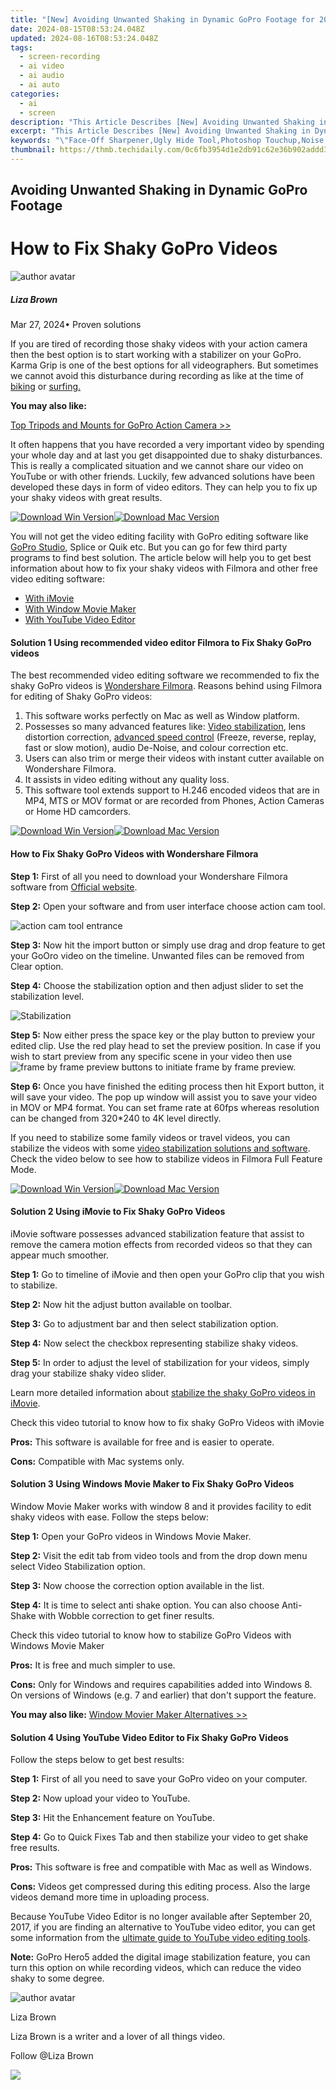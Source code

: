 ```yaml
---
title: "[New] Avoiding Unwanted Shaking in Dynamic GoPro Footage for 2024"
date: 2024-08-15T08:53:24.048Z
updated: 2024-08-16T08:53:24.048Z
tags: 
  - screen-recording
  - ai video
  - ai audio
  - ai auto
categories: 
  - ai
  - screen
description: "This Article Describes [New] Avoiding Unwanted Shaking in Dynamic GoPro Footage for 2024"
excerpt: "This Article Describes [New] Avoiding Unwanted Shaking in Dynamic GoPro Footage for 2024"
keywords: "\"Face-Off Sharpener,Ugly Hide Tool,Photoshop Touchup,Noise Eradicator,Blur Out Faces,Unwanted Visage Tamer,Image Filter Redactor\""
thumbnail: https://thmb.techidaily.com/0c6fb3954d1e2db91c62e36b902addd3def785021471d7305b2b7e3d9392a35c.jpg
---
```


## Avoiding Unwanted Shaking in Dynamic GoPro Footage

# How to Fix Shaky GoPro Videos

![author avatar](https://lh5.googleusercontent.com/-AIMmjowaFs4/AAAAAAAAAAI/AAAAAAAAABc/Y5UmwDaI7HU/s250-c-k/photo.jpg)

##### Liza Brown

 Mar 27, 2024• Proven solutions

 If you are tired of recording those shaky videos with your action camera then the best option is to start working with a stabilizer on your GoPro. Karma Grip is one of the best options for all videographers. But sometimes we cannot avoid this disturbance during recording as like at the time of [biking](https://tools.techidaily.com/wondershare/filmora/download/) or [surfing.](https://tools.techidaily.com/wondershare/filmora/download/)

**You may also like:**

[Top Tripods and Mounts for GoPro Action Camera >>](https://tools.techidaily.com/wondershare/filmora/download/)

 It often happens that you have recorded a very important video by spending your whole day and at last you get disappointed due to shaky disturbances. This is really a complicated situation and we cannot share our video on YouTube or with other friends. Luckily, few advanced solutions have been developed these days in form of video editors. They can help you to fix up your shaky videos with great results.

[![Download Win Version](https://images.wondershare.com/filmora/guide/download-btn-win.jpg)](https://tools.techidaily.com/wondershare/filmora/download/)[![Download Mac Version](https://images.wondershare.com/filmora/guide/download-btn-mac.jpg)](https://tools.techidaily.com/wondershare/filmora/download/)

 You will not get the video editing facility with GoPro editing software like [GoPro Studio](https://tools.techidaily.com/wondershare/filmora/download/), Splice or Quik etc. But you can go for few third party programs to find best solution. The article below will help you to get best information about how to fix your shaky videos with Filmora and other free video editing software:

* [With iMovie](#part1)
* [With Window Movie Maker](#part2)
* [With YouTube Video Editor](#part3)

#### Solution 1  Using recommended video editor Filmora to Fix Shaky GoPro videos

 The best recommended video editing software we recommended to fix the shaky GoPro videos is [Wondershare Filmora](https://tools.techidaily.com/wondershare/filmora/download/). Reasons behind using Filmora for editing of Shaky GoPro videos:

1. This software works perfectly on Mac as well as Window platform.
2. Possesses so many advanced features like: [Video stabilization](https://tools.techidaily.com/wondershare/filmora/download/), lens distortion correction, [advanced speed control](https://tools.techidaily.com/wondershare/filmora/download/) (Freeze, reverse, replay, fast or slow motion), audio De-Noise, and colour correction etc.
3. Users can also trim or merge their videos with instant cutter available on Wondershare Filmora.
4. It assists in video editing without any quality loss.
5. This software tool extends support to H.246 encoded videos that are in MP4, MTS or MOV format or are recorded from Phones, Action Cameras or Home HD camcorders.

[![Download Win Version](https://images.wondershare.com/filmora/guide/download-btn-win.jpg)](https://tools.techidaily.com/wondershare/filmora/download/)[![Download Mac Version](https://images.wondershare.com/filmora/guide/download-btn-mac.jpg)](https://tools.techidaily.com/wondershare/filmora/download/)

#### How to Fix Shaky GoPro Videos with Wondershare Filmora

**Step 1:**  First of all you need to download your Wondershare Filmora software from [Official website](https://tools.techidaily.com/wondershare/filmora/download/).

**Step 2:**  Open your software and from user interface choose action cam tool.

![action cam tool entrance](https://images.wondershare.com/filmora/guide/1-action-cam-tool-fix-entrance.jpg)

**Step 3:**  Now hit the import button or simply use drag and drop feature to get your GoOro video on the timeline. Unwanted files can be removed from Clear option.

**Step 4:**  Choose the stabilization option and then adjust slider to set the stabilization level.

![Stabilization](https://images.wondershare.com/filmora/guide/5-action-cam-tool-stabilization.jpg)

**Step 5:**  Now either press the space key or the play button to preview your edited clip. Use the red play head to set the preview position. In case if you wish to start preview from any specific scene in your video then use ![frame by frame preview](https://images.wondershare.com/filmora/guide/7-action-cam-tool-frame-by-frame-preview.jpg) buttons to initiate frame by frame preview.

**Step 6:**  Once you have finished the editing process then hit Export button, it will save your video. The pop up window will assist you to save your video in MOV or MP4 format. You can set frame rate at 60fps whereas resolution can be changed from 320\*240 to 4K level directly.

 If you need to stabilize some family videos or travel videos, you can stabilize the videos with some [video stabilization solutions and software](https://tools.techidaily.com/wondershare/filmora/download/). Check the video below to see how to stabilize videos in Filmora Full Feature Mode.

[![Download Win Version](https://images.wondershare.com/filmora/guide/download-btn-win.jpg)](https://tools.techidaily.com/wondershare/filmora/download/)[![Download Mac Version](https://images.wondershare.com/filmora/guide/download-btn-mac.jpg)](https://tools.techidaily.com/wondershare/filmora/download/)

#### Solution 2  Using iMovie to Fix Shaky GoPro Videos

 iMovie software possesses advanced stabilization feature that assist to remove the camera motion effects from recorded videos so that they can appear much smoother.

**Step 1:** Go to timeline of iMovie and then open your GoPro clip that you wish to stabilize.

**Step 2:** Now hit the adjust button available on toolbar.

**Step 3:** Go to adjustment bar and then select stabilization option.

**Step 4:** Now select the checkbox representing stabilize shaky videos.

**Step 5:** In order to adjust the level of stabilization for your videos, simply drag your stabilize shaky video slider.

 Learn more detailed information about [stabilize the shaky GoPro videos in iMovie](https://www.wondershare.com/imovie/stabilize-shaky-videos-in-imovie.html).

 Check this video tutorial to know how to fix shaky GoPro Videos with iMovie

**Pros:** This software is available for free and is easier to operate.

**Cons:** Compatible with Mac systems only.

#### Solution 3  Using Windows Movie Maker to Fix Shaky GoPro Videos

 Window Movie Maker works with window 8 and it provides facility to edit shaky videos with ease. Follow the steps below:

**Step 1:** Open your GoPro videos in Windows Movie Maker.

**Step 2:** Visit the edit tab from video tools and from the drop down menu select Video Stabilization option.

**Step 3:** Now choose the correction option available in the list.

**Step 4:** It is time to select anti shake option. You can also choose Anti-Shake with Wobble correction to get finer results.

 Check this video tutorial to know how to stabilize GoPro Videos with Windows Movie Maker

**Pros:** It is free and much simpler to use.

**Cons:** Only for Windows and requires capabilities added into Windows 8\. On versions of Windows (e.g. 7 and earlier) that don't support the feature.

**You may also like:** [Window Movier Maker Alternatives >>](https://tools.techidaily.com/wondershare/filmora/download/)

#### Solution 4 Using YouTube Video Editor to Fix Shaky GoPro Videos

 Follow the steps below to get best results:

**Step 1:** First of all you need to save your GoPro video on your computer.

**Step 2:** Now upload your video to YouTube.

**Step 3:** Hit the Enhancement feature on YouTube.

**Step 4:** Go to Quick Fixes Tab and then stabilize your video to get shake free results.

**Pros:** This software is free and compatible with Mac as well as Windows.

**Cons:** Videos get compressed during this editing process. Also the large videos demand more time in uploading process.

 Because YouTube Video Editor is no longer available after September 20, 2017, if you are finding an alternative to YouTube video editor, you can get some information from the [ultimate guide to YouTube video editing tools](https://tools.techidaily.com/wondershare/filmora/download/).

**Note:** GoPro Hero5 added the digital image stabilization feature, you can turn this option on while recording videos, which can reduce the video shaky to some degree.

![author avatar](https://lh5.googleusercontent.com/-AIMmjowaFs4/AAAAAAAAAAI/AAAAAAAAABc/Y5UmwDaI7HU/s250-c-k/photo.jpg)

Liza Brown

Liza Brown is a writer and a lover of all things video.

Follow @Liza Brown


<ins class="adsbygoogle"
     style="display:block"
     data-ad-format="autorelaxed"
     data-ad-client="ca-pub-7571918770474297"
     data-ad-slot="1223367746"></ins>



<ins class="adsbygoogle"
     style="display:block"
     data-ad-client="ca-pub-7571918770474297"
     data-ad-slot="8358498916"
     data-ad-format="auto"
     data-full-width-responsive="true"></ins>




<!-- affiliate ads begin -->
<a href="https://secure.2checkout.com/order/checkout.php?PRODS=4729320&QTY=1&AFFILIATE=108875&CART=1"><img src="https://secure.avangate.com/images/merchant/f7f07e7dab09533bc71247a5b29a7373/products/2_iDeviceMessageBox.png" border="0"></a>
<!-- affiliate ads end -->